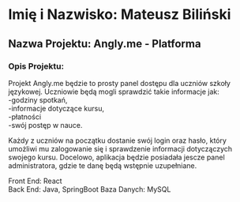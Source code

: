 # Imię i Nazwisko: Mateusz Biliński

## Nazwa Projektu: Angly.me - Platforma 

### Opis Projektu:
Projekt Angly.me będzie to prosty panel dostępu dla uczniów szkoły językowej.
Uczniowie będą mogli sprawdzić takie informacje jak:  
-godziny spotkań,   
-informacje dotyczące kursu,  
-płatności  
-swój postęp w nauce.     

Każdy z uczniów na początku dostanie swój login oraz hasło, który umożliwi mu zalogowanie się i sprawdzenie informacji dotyczączych swojego kursu.
Docelowo, aplikacja będzie posiadała jescze panel administratora, gdzie te danę będą wstępnie uzupełniane. 

Front End: React  
Back End: Java, SpringBoot
Baza Danych: MySQL
